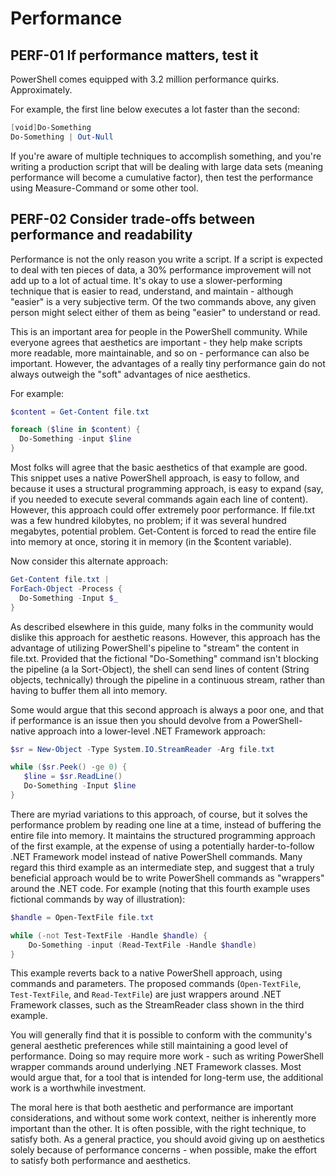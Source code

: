 # Performance

## PERF-01 If performance matters, test it

PowerShell comes equipped with 3.2 million performance quirks. Approximately.

For example, the first line below executes a lot faster than the second:

```PowerShell
[void]Do-Something
Do-Something | Out-Null
```

If you're aware of multiple techniques to accomplish something, and you're writing a production script that will be dealing with large data sets (meaning performance will become a cumulative factor), then test the performance using Measure-Command or some other tool.

## PERF-02 Consider trade-offs between performance and readability

Performance is not the only reason you write a script. If a script is expected to deal with ten pieces of data, a 30% performance improvement will not add up to a lot of actual time. It's okay to use a slower-performing technique that is easier to read, understand, and maintain - although "easier" is a very subjective term. Of the two commands above, any given person might select either of them as being "easier" to understand or read.

This is an important area for people in the PowerShell community. While everyone agrees that aesthetics are important - they help make scripts more readable, more maintainable, and so on - performance can also be important. However, the advantages of a really tiny performance gain do not always outweigh the "soft" advantages of nice aesthetics.

For example:

```PowerShell
$content = Get-Content file.txt

foreach ($line in $content) {
  Do-Something -input $line
}
```

Most folks will agree that the basic aesthetics of that example are good. This snippet uses a native PowerShell approach, is easy to follow, and because it uses a structural programming approach, is easy to expand (say, if you needed to execute several commands again each line of content). However, this approach could offer extremely poor performance. If file.txt was a few hundred kilobytes, no problem; if it was several hundred megabytes, potential problem. Get-Content is forced to read the entire file into memory at once, storing it in memory (in the $content variable).

Now consider this alternate approach:

```PowerShell
Get-Content file.txt |
ForEach-Object -Process {
  Do-Something -Input $_
}
```

As described elsewhere in this guide, many folks in the community would dislike this approach for aesthetic reasons. However, this approach has the advantage of utilizing PowerShell's pipeline to "stream" the content in file.txt. Provided that the fictional "Do-Something" command isn't blocking the pipeline (a la Sort-Object), the shell can send lines of content (String objects, technically) through the pipeline in a continuous stream, rather than having to buffer them all into memory.

Some would argue that this second approach is always a poor one, and that if performance is an issue then you should devolve from a PowerShell-native approach into a lower-level .NET Framework approach:

```PowerShell
$sr = New-Object -Type System.IO.StreamReader -Arg file.txt

while ($sr.Peek() -ge 0) {
   $line = $sr.ReadLine()
   Do-Something -Input $line
}
```

There are myriad variations to this approach, of course, but it solves the performance problem by reading one line at a time, instead of buffering the entire file into memory. It maintains the structured programming approach of the first example, at the expense of using a potentially harder-to-follow .NET Framework model instead of native PowerShell commands. Many regard this third example as an intermediate step, and suggest that a truly beneficial approach would be to write PowerShell commands as "wrappers" around the .NET code. For example (noting that this fourth example uses fictional commands by way of illustration):

```PowerShell
$handle = Open-TextFile file.txt

while (-not Test-TextFile -Handle $handle) {
    Do-Something -input (Read-TextFile -Handle $handle)
}
```

This example reverts back to a native PowerShell approach, using commands and parameters. The proposed commands (`Open-TextFile`, `Test-TextFile`, and `Read-TextFile`) are just wrappers around .NET Framework classes, such as the StreamReader class shown in the third example.

You will generally find that it is possible to conform with the community's general aesthetic preferences while still maintaining a good level of performance. Doing so may require more work - such as writing PowerShell wrapper commands around underlying .NET Framework classes. Most would argue that, for a tool that is intended for long-term use, the additional work is a worthwhile investment.

The moral here is that both aesthetic and performance are important considerations, and without some work context, neither is inherently more important than the other. It is often possible, with the right technique, to satisfy both. As a general practice, you should avoid giving up on aesthetics solely because of performance concerns - when possible, make the effort to satisfy both performance and aesthetics.

